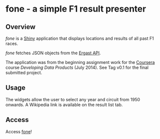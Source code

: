 fone - a simple F1 result presenter
===================================

## Overview
*fone* is a [Shiny](http://shiny.rstudio.com/) application that displays locations and results of all past F1 races.

*fone* fetches JSON objects from the [Ergast API](http://ergast.com/mrd/).

The application was from the beginning assignment work for the [Coursera](https://www.coursera.org/) course *Developing Data Products* (July 2014). See Tag v0.1 for the final submitted project.
 
## Usage
The widgets allow the user to select any year and circuit from 1950 onwards. A Wikipedia link is available on the result list tab.

## Access
Access [fone](https://rrunner.shinyapps.io/fone/)!
